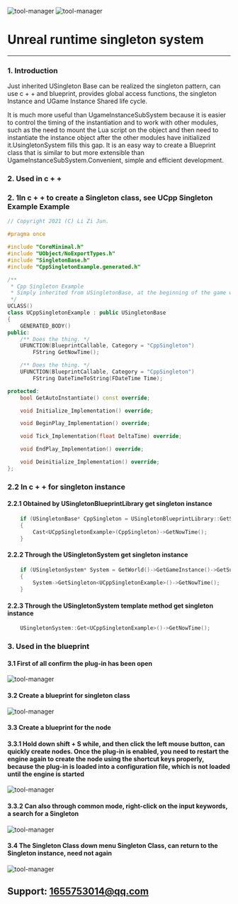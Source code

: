 ![tool-manager](https://ys-ue4-pluginmall.oss-cn-chengdu.aliyuncs.com/Singleton/2021-05-22_150503.png)
![tool-manager](https://ys-ue4-pluginmall.oss-cn-chengdu.aliyuncs.com/Singleton/2021-05-25_095824.png)
# Unreal runtime singleton system
---
### 1. Introduction

Just inherited USingleton Base can be realized the singleton pattern, can use c + + and blueprint, provides global access functions, the singleton Instance and UGame Instance Shared life cycle.

It is much more useful than UgameInstanceSubSystem because it is easier to control the timing of the instantiation and to work with other modules, such as the need to mount the Lua script on the object and then need to instantiate the instance object after the other modules have initialized it.UsingletonSystem fills this gap. It is an easy way to create a Blueprint class that is similar to but more extensible than UgameInstanceSubSystem.Convenient, simple and efficient development.
### 2. Used in c + +
### 2. 1In c + + to create a Singleton class, see UCpp Singleton Example Example
```C++
// Copyright 2021 (C) Li Zi Jun.

#pragma once

#include "CoreMinimal.h"
#include "UObject/NoExportTypes.h"
#include "SingletonBase.h"
#include "CppSingletonExample.generated.h"

/**
 * Cpp Singleton Example
 * Simply inherited from USingletonBase, at the beginning of the game will be according to the need to instantiate the singleton object
 */
UCLASS()
class UCppSingletonExample : public USingletonBase
{
	GENERATED_BODY()
public:
	/** Does the thing. */
	UFUNCTION(BlueprintCallable, Category = "CppSingleton")
		FString GetNowTime();

	/** Does the thing. */
	UFUNCTION(BlueprintCallable, Category = "CppSingleton")
		FString DateTimeToString(FDateTime Time);

protected:
	bool GetAutoInstantiate() const override;

	void Initialize_Implementation() override;

	void BeginPlay_Implementation() override;

	void Tick_Implementation(float DeltaTime) override;

	void EndPlay_Implementation() override;

	void Deinitialize_Implementation() override;
};
```
### 2.2 In c + + for singleton instance
#### 2.2.1 Obtained by USingletonBlueprintLibrary get singleton instance
```C++
	if (USingletonBase* CppSingleton = USingletonBlueprintLibrary::GetSingleton(GetWorld(), UCppSingletonExample::StaticClass()))
	{
		Cast<UCppSingletonExample>(CppSingleton)->GetNowTime();
	}
```
#### 2.2.2 Through the USingletonSystem get singleton instance
```C++
	if (USingletonSystem* System = GetWorld()->GetGameInstance()->GetSubsystem<USingletonSystem>())
	{
		System->GetSingleton<UCppSingletonExample>()->GetNowTime();
	}
```
#### 2.2.3 Through the USingletonSystem template method get singleton instance
```C++
	USingletonSystem::Get<UCppSingletonExample>()->GetNowTime();
```
### 3. Used in the blueprint
#### 3.1 First of all confirm the plug-in has been open
![tool-manager](https://ys-ue4-pluginmall.oss-cn-chengdu.aliyuncs.com/Singleton/%E4%BC%81%E4%B8%9A%E5%BE%AE%E4%BF%A1%E6%88%AA%E5%9B%BE_20210525093832.png)
#### 3.2 Create a blueprint for singleton class
![tool-manager](https://ys-ue4-pluginmall.oss-cn-chengdu.aliyuncs.com/Singleton/2021-05-25_093208.png)
#### 3.3 Create a blueprint for the node
#### 3.3.1 Hold down shift + S while, and then click the left mouse button, can quickly create nodes. Once the plug-in is enabled, you need to restart the engine again to create the node using the shortcut keys properly, because the plug-in is loaded into a configuration file, which is not loaded until the engine is started
![tool-manager](https://ys-ue4-pluginmall.oss-cn-chengdu.aliyuncs.com/Singleton/2021-05-25_095824.png)
#### 3.3.2 Can also through common mode, right-click on the input keywords, a search for a Singleton
![tool-manager](https://ys-ue4-pluginmall.oss-cn-chengdu.aliyuncs.com/Singleton/2021-05-25_100140.png)
#### 3.4 The Singleton Class down menu Singleton Class, can return to the Singleton instance, need not again
![tool-manager](https://ys-ue4-pluginmall.oss-cn-chengdu.aliyuncs.com/Singleton/%E4%BC%81%E4%B8%9A%E5%BE%AE%E4%BF%A1%E6%88%AA%E5%9B%BE_20210525095750.png)

## Support: 1655753014@qq.com

